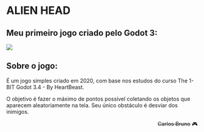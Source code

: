 # ALIEN HEAD

## Meu primeiro jogo criado pelo Godot 3:

<img src="https://github.com/carlosbruno82/alien-head/blob/main/github/alien-head.gif">

## Sobre o jogo:
É um jogo simples criado em 2020, com base nos estudos do curso The 1-BIT Godot 3.4 - By HeartBeast.

O objetivo é fazer o máximo de pontos possível coletando os objetos que aparecem aleatoriamente na tela. Seu único obstáculo é desviar dos inimigos.

<div style="text-align: right">

~~Carlos Bruno~~ 🎮

</div>
